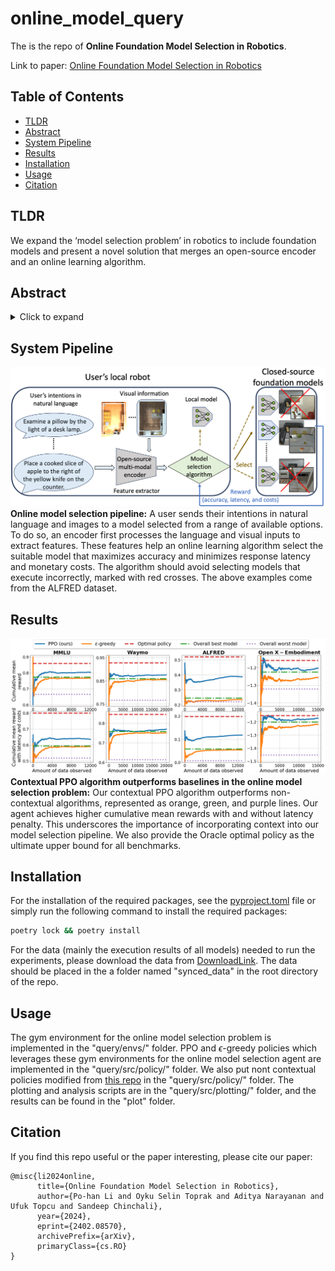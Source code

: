# online_model_query
The is the repo of **Online Foundation Model Selection in Robotics**. 

Link to paper: [Online Foundation Model Selection in Robotics](https://arxiv.org/abs/2402.08570#:~:text=Foundation%20models%20have%20recently%20expanded,paid%2C%20closed%2Dsource%20options.)
## Table of Contents
- [TLDR](#TLDR)
- [Abstract](#abstract)
- [System Pipeline](#system-pipeline)
- [Results](#results)
- [Installation](#installation)
- [Usage](#usage)
- [Citation](#citation)

## TLDR
We expand the ‘model selection problem’ in robotics to include foundation models and present a novel solution that merges an open-source encoder and an online learning algorithm.

## Abstract
<details>
<summary>Click to expand</summary>
Foundation models have recently expanded into robotics after excelling in computer vision and natural language processing. The models are accessible in two ways: open-source or paid, closed-source options. Users with access to both face a problem when deciding between effective yet costly closed-source models and free but less powerful open-source alternatives. We call it the model selection problem. Existing supervised-learning methods are impractical due to the high cost of collecting extensive training data from closed-source models. Hence, we focus on the online learning setting where algorithms learn while collecting data, eliminating the need for large pre-collected datasets. We thus formulate a user-centric online model selection problem and propose a novel solution that combines an open-source encoder to output context and an online learning algorithm that processes this context. The encoder distills vast data distributions into low-dimensional features, i.e., the context, without additional training. The online learning algorithm aims to maximize a composite reward that includes model performance, execution time, and costs based on the context extracted from the data. It results in an improved trade-off between selecting open-source and closed-source models compared to non-contextual methods, as validated by our theoretical analysis. Experiments across language-based robotic tasks such as Waymo Open Dataset, ALFRED, and Open X-Embodiment demonstrate real-world applications of the solution. The results show that the solution significantly improves the task success rate by up to 14%.
</details>

## System Pipeline
![system pipeline](./plot/online_system.png "system pipeline")
**Online model selection pipeline:** A user sends their intentions in natural language and images to a model selected from a range of available options. To do so, an encoder first processes the language and visual inputs to extract features. These features help an online learning algorithm select the suitable model that maximizes accuracy and minimizes response latency and monetary costs. The algorithm should avoid selecting models that execute incorrectly, marked with red crosses. The above examples come from the ALFRED dataset.
</details>

## Results
![results](./plot/results.png "result")
**Contextual PPO algorithm outperforms baselines in the online model selection problem:**
Our contextual PPO algorithm outperforms non-contextual algorithms, represented as orange, green, and purple lines. Our agent achieves higher cumulative mean rewards with and without latency penalty. This underscores the importance of incorporating context into our model selection pipeline. We also provide the Oracle optimal policy as the ultimate upper bound for all benchmarks.


## Installation
For the installation of the required packages, see the [pyproject.toml](pyproject.toml) file or simply run the following command to install the required packages:
```bash
poetry lock && poetry install
```

For the data (mainly the execution results of all models) needed to run the experiments, please download the data from [DownloadLink](https://utexas.box.com/s/zxt834xa1oh842nzfsijf6qpllp9fsb9). The data should be placed in the a folder named "synced_data" in the root directory of the repo.

## Usage
The gym environment for the online model selection problem is implemented in the "query/envs/" folder. 
PPO and $\epsilon$-greedy policies which leverages these gym environments for the online model selection agent are implemented in the "query/src/policy/" folder. We also put nont contextual policies modified from [this repo](https://github.com/david-cortes/contextualbandits) in the "query/src/policy/" folder. The plotting and analysis scripts are in the "query/src/plotting/" folder, and the results can be found in the "plot" folder.

## Citation
If you find this repo useful or the paper interesting, please cite our paper:
```
@misc{li2024online,
      title={Online Foundation Model Selection in Robotics}, 
      author={Po-han Li and Oyku Selin Toprak and Aditya Narayanan and Ufuk Topcu and Sandeep Chinchali},
      year={2024},
      eprint={2402.08570},
      archivePrefix={arXiv},
      primaryClass={cs.RO}
}
```
